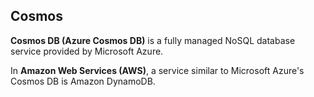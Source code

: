 ## Cosmos

**Cosmos DB (Azure Cosmos DB)** is a fully managed NoSQL database service provided by Microsoft Azure.

In **Amazon Web Services (AWS)**, a service similar to Microsoft Azure's Cosmos DB is Amazon DynamoDB.
